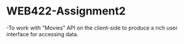 # WEB422-Assignment2
-To work with "Movies" API on the client-side to produce a rich user interface for accessing data.
